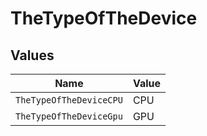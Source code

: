 # TheTypeOfTheDevice


## Values

| Name                    | Value                   |
| ----------------------- | ----------------------- |
| `TheTypeOfTheDeviceCPU` | CPU                     |
| `TheTypeOfTheDeviceGpu` | GPU                     |
